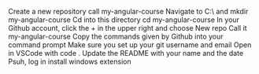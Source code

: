 

Create a new repository call my-angular-course
Navigate to C:\ and mkdir my-angular-course
Cd into this directory cd my-angular-course
In your Github account, click the + in the upper right and choose New repo
Call it my-angular-course
Copy the commands given by Github into your command prompt
Make sure you set up your git username and email
Open in VSCode with code .
Update the README with your name and the date
Psuh, log in
install windows extension
